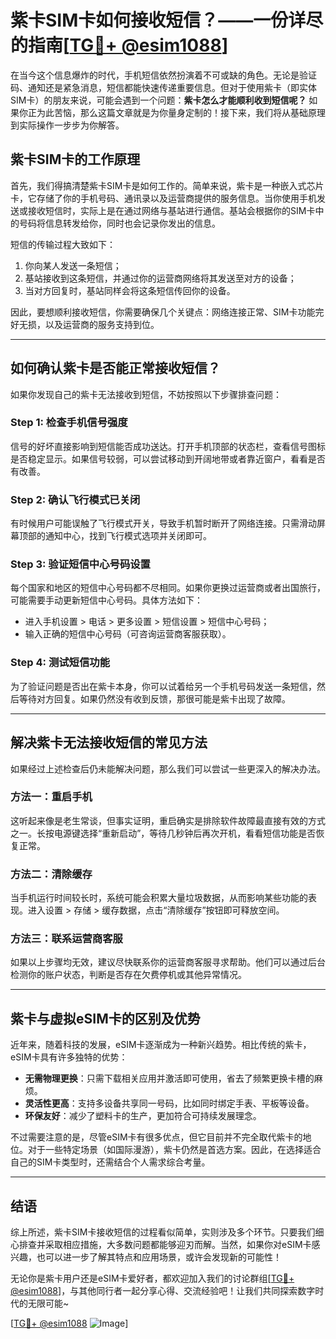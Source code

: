 # 紫卡SIM卡如何接收短信？——一份详尽的指南[[TG💪+ @esim1088](https://t.me/s/esim1088)]

在当今这个信息爆炸的时代，手机短信依然扮演着不可或缺的角色。无论是验证码、通知还是紧急消息，短信都能快速传递重要信息。但对于使用紫卡（即实体SIM卡）的朋友来说，可能会遇到一个问题：**紫卡怎么才能顺利收到短信呢？** 如果你正为此苦恼，那么这篇文章就是为你量身定制的！接下来，我们将从基础原理到实际操作一步步为你解答。

## 紫卡SIM卡的工作原理

首先，我们得搞清楚紫卡SIM卡是如何工作的。简单来说，紫卡是一种嵌入式芯片卡，它存储了你的手机号码、通讯录以及运营商提供的服务信息。当你使用手机发送或接收短信时，实际上是在通过网络与基站进行通信。基站会根据你的SIM卡中的号码将信息转发给你，同时也会记录你发出的信息。

短信的传输过程大致如下：
1. 你向某人发送一条短信；
2. 基站接收到这条短信，并通过你的运营商网络将其发送至对方的设备；
3. 当对方回复时，基站同样会将这条短信传回你的设备。

因此，要想顺利接收短信，你需要确保几个关键点：网络连接正常、SIM卡功能完好无损，以及运营商的服务支持到位。

---

## 如何确认紫卡是否能正常接收短信？

如果你发现自己的紫卡无法接收到短信，不妨按照以下步骤排查问题：

### Step 1: 检查手机信号强度
信号的好坏直接影响到短信能否成功送达。打开手机顶部的状态栏，查看信号图标是否稳定显示。如果信号较弱，可以尝试移动到开阔地带或者靠近窗户，看看是否有改善。

### Step 2: 确认飞行模式已关闭
有时候用户可能误触了飞行模式开关，导致手机暂时断开了网络连接。只需滑动屏幕顶部的通知中心，找到飞行模式选项并关闭即可。

### Step 3: 验证短信中心号码设置
每个国家和地区的短信中心号码都不尽相同。如果你更换过运营商或者出国旅行，可能需要手动更新短信中心号码。具体方法如下：
- 进入手机设置 > 电话 > 更多设置 > 短信设置 > 短信中心号码；
- 输入正确的短信中心号码（可咨询运营商客服获取）。

### Step 4: 测试短信功能
为了验证问题是否出在紫卡本身，你可以试着给另一个手机号码发送一条短信，然后等待对方回复。如果仍然没有收到反馈，那很可能是紫卡出现了故障。

---

## 解决紫卡无法接收短信的常见方法

如果经过上述检查后仍未能解决问题，那么我们可以尝试一些更深入的解决办法。

### 方法一：重启手机
这听起来像是老生常谈，但事实证明，重启确实是排除软件故障最直接有效的方式之一。长按电源键选择“重新启动”，等待几秒钟后再次开机，看看短信功能是否恢复正常。

### 方法二：清除缓存
当手机运行时间较长时，系统可能会积累大量垃圾数据，从而影响某些功能的表现。进入设置 > 存储 > 缓存数据，点击“清除缓存”按钮即可释放空间。

### 方法三：联系运营商客服
如果以上步骤均无效，建议尽快联系你的运营商客服寻求帮助。他们可以通过后台检测你的账户状态，判断是否存在欠费停机或其他异常情况。

---

## 紫卡与虚拟eSIM卡的区别及优势

近年来，随着科技的发展，eSIM卡逐渐成为一种新兴趋势。相比传统的紫卡，eSIM卡具有许多独特的优势：
- **无需物理更换**：只需下载相关应用并激活即可使用，省去了频繁更换卡槽的麻烦。
- **灵活性更高**：支持多设备共享同一号码，比如同时绑定手表、平板等设备。
- **环保友好**：减少了塑料卡的生产，更加符合可持续发展理念。

不过需要注意的是，尽管eSIM卡有很多优点，但它目前并不完全取代紫卡的地位。对于一些特定场景（如国际漫游），紫卡仍然是首选方案。因此，在选择适合自己的SIM卡类型时，还需结合个人需求综合考量。

---

## 结语

综上所述，紫卡SIM卡接收短信的过程看似简单，实则涉及多个环节。只要我们细心排查并采取相应措施，大多数问题都能够迎刃而解。当然，如果你对eSIM卡感兴趣，也可以进一步了解其特点和应用场景，或许会发现新的可能性！

无论你是紫卡用户还是eSIM卡爱好者，都欢迎加入我们的讨论群组[[TG💪+ @esim1088](https://t.me/s/esim1088)]，与其他同行者一起分享心得、交流经验吧！让我们共同探索数字时代的无限可能~

[[TG💪+ @esim1088](https://t.me/s/esim1088) ![Image](https://i.postimg.cc/4NQfJmqS/Snipaste-2025-05-13-00-14-12.png)]